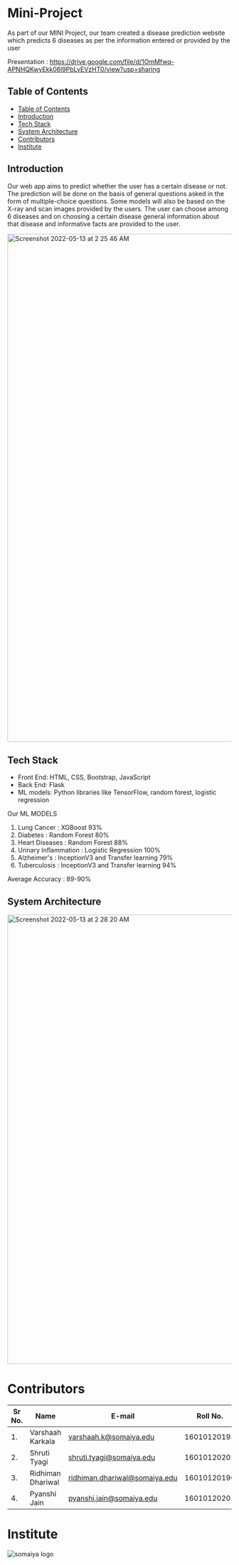 # Mini-Project

As part of our MINI Project, our team created a disease prediction website which predicts 6 diseases as per the information entered or provided by the user

Presentation : https://drive.google.com/file/d/1OmMfwq-APNHQKwyEkk06l9PbLyEVzHT0/view?usp=sharing

## Table of Contents
- [Table of Contents](#table-of-contents)
- [Introduction](#introduction)
- [Tech Stack](#tech-stack)
- [System Architecture](#system-architecture)
- [Contributors](#contributors)
- [Institute](#institute)

## Introduction

Our web app aims to predict whether the user has a certain disease or not. The prediction will be done on the basis of general questions asked in the form of multiple-choice questions. Some models will also be based on the X-ray and scan images provided by the users. The user can choose among 6 diseases and on choosing a certain disease general
information about that disease and informative facts are provided to the user.


<img width="1143" alt="Screenshot 2022-05-13 at 2 25 46 AM" src="https://user-images.githubusercontent.com/71224019/168166645-8c7519d3-1db0-4062-a852-922286b2ad15.png">

## Tech Stack

* Front End: HTML, CSS, Bootstrap, JavaScript
* Back End: Flask
* ML models: Python libraries like TensorFlow, random forest, logistic regression


Our ML MODELS
1. Lung Cancer : XGBoost 93%
2. Diabetes : Random Forest 80%
3. Heart Diseases : Random Forest 88%
4. Urinary Inflammation : Logistic Regression 100%
5. Alzheimer's : InceptionV3 and Transfer learning 79% 
6. Tuberculosis : InceptionV3 and Transfer learning 94%

Average Accuracy : 89-90%

## System Architecture
<img width="1011" alt="Screenshot 2022-05-13 at 2 28 20 AM" src="https://user-images.githubusercontent.com/71224019/168166979-9e147c0e-bfb6-4d43-b4dc-84c8d419b5a5.png">

# Contributors
| Sr No. | Name               | E-mail                       | Roll No.        |
| -------| -------------------| -----------------------------| ----------------|
| 1.     | Varshaah Karkala   | varshaah.k@somaiya.edu       | 16010120193     |
| 2.     | Shruti Tyagi       | shruti.tyagi@somaiya.edu     | 16010120202     |
| 3.     | Ridhiman Dhariwal  | ridhiman.dhariwal@somaiya.edu| 16010120190     |
| 4.     | Pyanshi Jain       | pyanshi.jain@somaiya.edu     | 16010120201     |


# Institute
![somaiya logo](https://user-images.githubusercontent.com/79756939/144486512-eb0cba46-18a8-4ce8-bf5c-0d256ea5d46b.jpeg)
